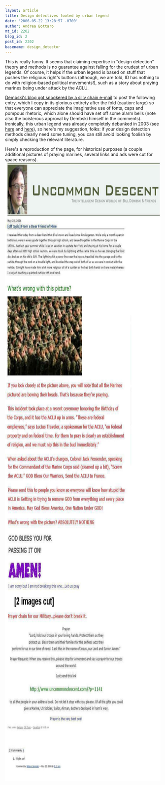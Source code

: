 ```yaml
---
layout: article
title: Design detectives fooled by urban legend
date: '2006-05-22 13:28:57 -0700'
author: Andrea Bottaro
mt_id: 2202
blog_id: 2
post_id: 2202
basename: design_detector
---
```

This is really funny.  It seems that claiming expertise in "design detection" theory and methods is no guarantee against falling for the crudest of urban legends.  Of course, it helps if the urban legend is based on stuff that pushes the religious right's buttons (although, we are told, ID has nothing to do with religion-based political movements!), such as a story about praying marines being under attack by the ACLU.

[Dembski's blog got snookered by a silly chain e-mail](http://www.uncommondescent.com/index.php/archives/1141#) to post the following entry, which I copy in its glorious entirety after the fold (caution: large) so that everyone can appreciate the imaginative use of fonts, caps and pompous rhetoric, which alone should have set off some alarm bells (note also the boisterous approval by Dembski himself in the comments).    Ironically, this urban legend was already completely debunked in 2003 (see [here](http://urbanlegends.about.com/library/bl_aclu_marines_praying.htm) and [here](http://www.snopes.com/politics/religion/marines.asp)), so here's my suggestion, folks: if your design detection methods clearly need some tuning, you can still avoid looking foolish by simply checking the relevant literature.

Here's a reproduction of the page, for historical purposes (a couple additional pictures of praying marines, several links and ads were cut for space reasons).
<img src="/uploads/2006/UD%20page.JPG" alt="UD page.JPG" width="854" height="2002" />

